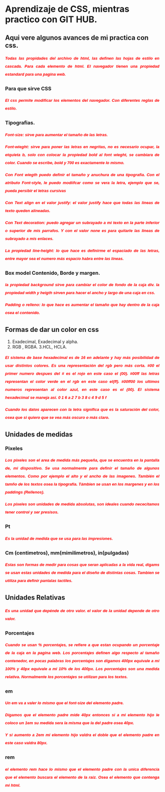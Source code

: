 # Aprendizaje de CSS, mientras practico con GIT HUB.

## Aqui vere algunos avances de mi practica con css.
Todas las propidades del archivo de html, las definen las hojas de estilo en cascada.
Para cada elemento de html. El navegador tienen una propiedad estandard para una pagina 
web.

### Para que sirve CSS
El css permite modificar los elementos del navegador. Con diferentes reglas de estilo.

### Tipografias.
Font-size: sirve para aumentar el tamaño de las letras.

Font-wieght: sirve para poner las letras en negritas, no es necesario ocupar, la etquieta b,
solo con colocar la propiedad bold al font wieght, se cambiara de color.
Cuando se escribe, bold y 700 es exactamente lo mismo. 

<style>
p{
  color: red;
  font-family: sans-serif;
  font-size: 13px;
  font-weight:bolder;
  font-style:oblique 40deg;
  text-align: justify;
  text-decoration: none;
    line-height: 2;
}
</style>
Con Font wiegth puedo definir el tamaño y anuchura de una tipografia.
Con el atributo Font-style, le puedo modiifcar como se vera la letra, ejemplo que se,
pueda persibir el letras <i> cursivas </i>

Con Text align en el valor justify: el valor justify hace que todas las lineas de texto queden alineadas.

Con Text decoration: puedo agregar un subrayado a mi texto en la parte inferior o superior de mis parrafos.
Y con el valor none es para quitarle las lineas de subrayado a mis enlaces.

La propiedad line-height: lo que hace es definirme el espaciado de las letras, entre mayor sea el numero más espacio habra entre las lineas.

### Box model  Contenido, Borde y margen.

la propiedad background sirve para cambiar el color de fondo de la caja div.
la propiedad width y heigth sirven para hacer el ancho y largo de una caja en css.

Padding o relleno: lo que hace es aumentar el tamaño que hay dentro de la caja osea el contenido.

## Formas de dar un color en css

1. Exadecimal, Exadecimal y alpha.
2. RGB , RGBA.
3.HCL, HCLA.

El sistema de base hexadecimal es de 16 en adelante y hay más posibilidad de usar distintos colores.
Es una representación del rgb pero más corta.
#00 el primer numero despues del # es el rojo en este caso el (00).
#00ff las letras representan el color verde en el rgb en este caso el(ff).
#00ff00 los ultimos numeros representan al color azul, en este caso es el (00).
El sistema hexadecimal se maneja asi.
0
1 6 a
2 7 b
3 8 c
4 9 d
5   f

Cuando los datos aparecen con la letra significa que es la saturación del color,
osea que si quiero que se vea más oscuro o más claro.

## Unidades de medidas 

### Pixeles
Los pixeles son el area de medida más pequeña, que se encuentra en la pantalla de,
mi dispositivo. Se usa normalmente para definir el tamaño de algunos elementos. 
Como por ejemplo el alto y el ancho de las imagenes. También el tamño de los textos osea la tipografia. Támbien se usan en los margenes y en los paddings (Rellenos).

Los pixeles son unidades de medida absolutas, son ideales cuando nececitamos tener control y ser presisos. 

### Pt
Es la unidad de medida que se usa para las impresiones. 

### Cm (centimetros), mm(mimilimetros), in(pulgadas) 
Estas son formas de medir para cosas que seran aplicadas a la vida real, digams se usan estas unidades de medida para el diseño de distintas cosas.
Tambien se utiliza para definir pantalas tactiles.

## Unidades Relativas 
Es una unidad que depénde de otro valor.
el valor de la unidad depende de otro valor. 

### Porcentajes
 Cuando se usan % porcentajes, se refiere a que estan ocupando un porcentaje de la caja en la pagina web. 
 Los porcentajes definen algo respecto al tamaño contenedor, en pocas palabras los porcentajes son digamos 400px equivale a mi 100% y 40px equivale a mi 10% de los 400px.
 Los porcentajes son una medida relativa. 
 Normalmente los porcentajes se utilizan para los textos.

 ### em 
 Un em va a valer lo mismo que el font-size del elemento padre.

 Digamos que el elemento padre mide 40px entonces si a mi elemento hijo le coloco un 1em su medida sera la misma que la del padre osea 40px.

 Y si aumento a 2em mi elemento hijo valdra el doble que el elemento padre en este caso valdra 80px. 

 ### rem 
 el elemento rem hace lo mismo que el elemento padre con la unica diferencia que el elemento buscara el elemento de la raiz. Osea el elemento que contenga mi html.